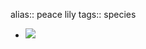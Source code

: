 alias:: peace lily
tags:: species
- ![](https://peach-geographical-bat-397.mypinata.cloud/ipfs/QmQiRtDtxwdDd3vnYcA4zjSNYxu3F8Ajf4A7P6aoLwpD4V)